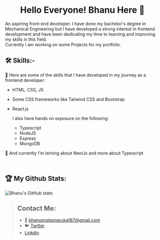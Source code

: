    <h1 align = "center" >Hello Everyone! Bhanu Here 👋 </h1> 
   
   
   
   An aspiring front-end developer. I have done my bachelor's degree in Mechanical Engineering but I have developed a strong interest in frontend development and have     been dedicating my time to learning and improving my skills in this field.  
   Currently I am working on some Projects for my portfolio.  
   
   ## 🛠️ Skills:-  
   
   🔭 Here are some of the skills that I have developed in my journey as a frontend developer:
   * HTML, CSS, JS
   * Some CSS frameworks like Tailwind CSS and Bootstrap
   * React.js  
   
     I also have hands on exposure on the following:  
       * Typescript
       * NodeJS
       * Express
       * MongoDB 
     
   🌱 And currently I'm lerning about NextJs and more about Typescript  
   
   
   
   <br>
   
   ## :trophy: My Github Stats: 
   ![Bhanu's GitHub stats](https://github-readme-stats.vercel.app/api?username=bhanu0187&theme=midnight-purple&show_icons=true)
   
  > ## Contact Me: 
  >* 📧 bhanupratapnaruka187@gmail.com
  >* 🐦 [Twitter](https://twitter.com/bhanuPr187)
  >* [Linkdin](https://www.linkedin.com/in/bhanu-pratap-singh-49953a209/)



<!--
**BhanuPratap-Singh-Naruka/BhanuPratap-Singh-Naruka** is a ✨ _special_ ✨ repository because its `README.md` (this file) appears on your GitHub profile.

Here are some ideas to get you started:

- 🔭 I’m currently working on ...
- 🌱 I’m currently learning ...
- 👯 I’m looking to collaborate on ...
- 🤔 I’m looking for help with ...
- 💬 Ask me about ...
- 📫 How to reach me: ...
- 😄 Pronouns: ...
- ⚡ Fun fact: ...
-->

